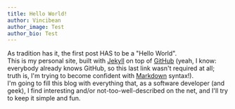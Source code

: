 ```yaml
---
title: Hello World!
author: Vincibean
author_image: Test
author_bio: Test
---
```

As tradition has it, the first post HAS to be a "Hello World".  
This is my personal site, built with [Jekyll](https://jekyllrb.com/) on top of [GitHub](https://github.com/) (yeah, I know: everybody already knows GitHub, so this last link wasn't required at all; truth is, I'm trying to become confident with [Markdown](http://daringfireball.net/projects/markdown/) syntax!).  
I'm going to fill this blog with everything that, as a software developer (and geek), I find interesting and/or not-too-well-described on the net, and I'll try to keep it simple and fun.
